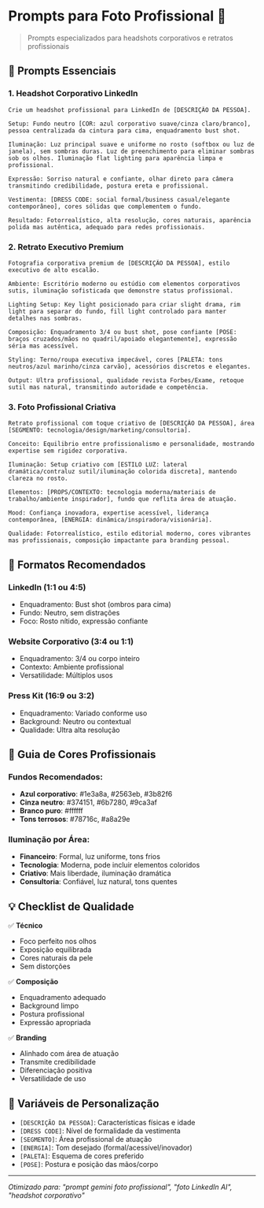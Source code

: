# Prompts para Foto Profissional 💼

> Prompts especializados para headshots corporativos e retratos profissionais

## 🎯 Prompts Essenciais

### 1. Headshot Corporativo LinkedIn
```
Crie um headshot profissional para LinkedIn de [DESCRIÇÃO DA PESSOA].

Setup: Fundo neutro [COR: azul corporativo suave/cinza claro/branco], pessoa centralizada da cintura para cima, enquadramento bust shot.

Iluminação: Luz principal suave e uniforme no rosto (softbox ou luz de janela), sem sombras duras. Luz de preenchimento para eliminar sombras sob os olhos. Iluminação flat lighting para aparência limpa e profissional.

Expressão: Sorriso natural e confiante, olhar direto para câmera transmitindo credibilidade, postura ereta e profissional.

Vestimenta: [DRESS CODE: social formal/business casual/elegante contemporâneo], cores sólidas que complementem o fundo.

Resultado: Fotorrealístico, alta resolução, cores naturais, aparência polida mas autêntica, adequado para redes profissionais.
```

### 2. Retrato Executivo Premium
```
Fotografia corporativa premium de [DESCRIÇÃO DA PESSOA], estilo executivo de alto escalão.

Ambiente: Escritório moderno ou estúdio com elementos corporativos sutis, iluminação sofisticada que demonstre status profissional.

Lighting Setup: Key light posicionado para criar slight drama, rim light para separar do fundo, fill light controlado para manter detalhes nas sombras.

Composição: Enquadramento 3/4 ou bust shot, pose confiante [POSE: braços cruzados/mãos no quadril/apoiado elegantemente], expressão séria mas acessível.

Styling: Terno/roupa executiva impecável, cores [PALETA: tons neutros/azul marinho/cinza carvão], acessórios discretos e elegantes.

Output: Ultra profissional, qualidade revista Forbes/Exame, retoque sutil mas natural, transmitindo autoridade e competência.
```

### 3. Foto Profissional Criativa
```
Retrato profissional com toque criativo de [DESCRIÇÃO DA PESSOA], área [SEGMENTO: tecnologia/design/marketing/consultoria].

Conceito: Equilibrio entre profissionalismo e personalidade, mostrando expertise sem rigidez corporativa.

Iluminação: Setup criativo com [ESTILO LUZ: lateral dramática/contraluz sutil/iluminação colorida discreta], mantendo clareza no rosto.

Elementos: [PROPS/CONTEXTO: tecnologia moderna/materiais de trabalho/ambiente inspirador], fundo que reflita área de atuação.

Mood: Confiança inovadora, expertise acessível, liderança contemporânea, [ENERGIA: dinâmica/inspiradora/visionária].

Qualidade: Fotorrealístico, estilo editorial moderno, cores vibrantes mas profissionais, composição impactante para branding pessoal.
```

## 📐 Formatos Recomendados

### LinkedIn (1:1 ou 4:5)
- Enquadramento: Bust shot (ombros para cima)
- Fundo: Neutro, sem distrações
- Foco: Rosto nítido, expressão confiante

### Website Corporativo (3:4 ou 1:1)
- Enquadramento: 3/4 ou corpo inteiro
- Contexto: Ambiente profissional
- Versatilidade: Múltiplos usos

### Press Kit (16:9 ou 3:2)
- Enquadramento: Variado conforme uso
- Background: Neutro ou contextual
- Qualidade: Ultra alta resolução

## 🎨 Guia de Cores Profissionais

### Fundos Recomendados:
- **Azul corporativo**: #1e3a8a, #2563eb, #3b82f6
- **Cinza neutro**: #374151, #6b7280, #9ca3af
- **Branco puro**: #ffffff
- **Tons terrosos**: #78716c, #a8a29e

### Iluminação por Área:
- **Financeiro**: Formal, luz uniforme, tons frios
- **Tecnologia**: Moderna, pode incluir elementos coloridos
- **Criativo**: Mais liberdade, iluminação dramática
- **Consultoria**: Confiável, luz natural, tons quentes

## 💡 Checklist de Qualidade

✅ **Técnico**
- Foco perfeito nos olhos
- Exposição equilibrada
- Cores naturais da pele
- Sem distorções

✅ **Composição**
- Enquadramento adequado
- Background limpo
- Postura profissional
- Expressão apropriada

✅ **Branding**
- Alinhado com área de atuação
- Transmite credibilidade
- Diferenciação positiva
- Versatilidade de uso

## 🎯 Variáveis de Personalização

- `[DESCRIÇÃO DA PESSOA]`: Características físicas e idade
- `[DRESS CODE]`: Nível de formalidade da vestimenta
- `[SEGMENTO]`: Área profissional de atuação
- `[ENERGIA]`: Tom desejado (formal/acessível/inovador)
- `[PALETA]`: Esquema de cores preferido
- `[POSE]`: Postura e posição das mãos/corpo

---
*Otimizado para: "prompt gemini foto profissional", "foto LinkedIn AI", "headshot corporativo"*